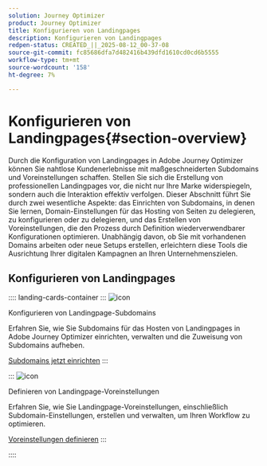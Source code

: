 ```yaml
---
solution: Journey Optimizer
product: Journey Optimizer
title: Konfigurieren von Landingpages
description: Konfigurieren von Landingpages
redpen-status: CREATED_||_2025-08-12_00-37-08
source-git-commit: fc85686dfa7d482416b439dfd1610cd0cd6b5555
workflow-type: tm+mt
source-wordcount: '158'
ht-degree: 7%

---
```



# Konfigurieren von Landingpages{#section-overview}

Durch die Konfiguration von Landingpages in Adobe Journey Optimizer können Sie nahtlose Kundenerlebnisse mit maßgeschneiderten Subdomains und Voreinstellungen schaffen. Stellen Sie sich die Erstellung von professionellen Landingpages vor, die nicht nur Ihre Marke widerspiegeln, sondern auch die Interaktion effektiv verfolgen. Dieser Abschnitt führt Sie durch zwei wesentliche Aspekte: das Einrichten von Subdomains, in denen Sie lernen, Domain-Einstellungen für das Hosting von Seiten zu delegieren, zu konfigurieren oder zu delegieren, und das Erstellen von Voreinstellungen, die den Prozess durch Definition wiederverwendbarer Konfigurationen optimieren. Unabhängig davon, ob Sie mit vorhandenen Domains arbeiten oder neue Setups erstellen, erleichtern diese Tools die Ausrichtung Ihrer digitalen Kampagnen an Ihren Unternehmenszielen.

## Konfigurieren von Landingpages

:::: landing-cards-container
:::
![icon](https://cdn.experienceleague.adobe.com/icons/gear.svg)

Konfigurieren von Landingpage-Subdomains

Erfahren Sie, wie Sie Subdomains für das Hosten von Landingpages in Adobe Journey Optimizer einrichten, verwalten und die Zuweisung von Subdomains aufheben.

[Subdomains jetzt einrichten](../using/landing-pages/lp-subdomains.md)
:::

:::
![icon](https://cdn.experienceleague.adobe.com/icons/list-check.svg)

Definieren von Landingpage-Voreinstellungen

Erfahren Sie, wie Sie Landingpage-Voreinstellungen, einschließlich Subdomain-Einstellungen, erstellen und verwalten, um Ihren Workflow zu optimieren.

[Voreinstellungen definieren](../using/landing-pages/lp-presets.md)
:::

::::
